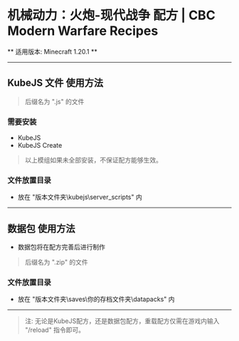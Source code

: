# 机械动力：火炮-现代战争 配方 | CBC Modern Warfare Recipes #
** 适用版本: Minecraft 1.20.1 **
***
## KubeJS 文件 使用方法 ##
> 后缀名为 ".js" 的文件
### 需要安装 ###
- KubeJS
- KubeJS Create
> 以上模组如果未全部安装，不保证配方能够生效。
### 文件放置目录 ###
- 放在 "版本文件夹\kubejs\server_scripts" 内
***
## 数据包 使用方法 ##
- 数据包将在配方完善后进行制作
> 后缀名为 ".zip" 的文件
### 文件放置目录 ###
- 放在 "版本文件夹\saves\你的存档文件夹\datapacks" 内
***
> 注: 无论是KubeJS配方，还是数据包配方，重载配方仅需在游戏内输入 "/reload" 指令即可。
